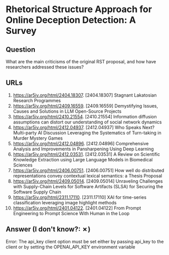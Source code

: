 # Rhetorical Structure Approach for Online Deception Detection: A Survey

## Question

What are the main criticisms of the original RST proposal, and how have researchers addressed these issues?

## URLs

1. https://ar5iv.org/html/2404.18307. [2404.18307] Stagnant Lakatosian Research Programmes
2. https://ar5iv.org/html/2409.16559. [2409.16559] Demystifying Issues, Causes and Solutions in LLM Open-Source Projects
3. https://ar5iv.org/html/2410.21554. [2410.21554] Information diffusion assumptions can distort our understanding of social network dynamics
4. https://ar5iv.org/html/2412.04937. [2412.04937] Who Speaks Next? Multi-party AI Discussion Leveraging the Systematics of Turn-taking in Murder Mystery Games
5. https://ar5iv.org/html/2412.04896. [2412.04896] Comprehensive Analysis and Improvements in Pansharpening Using Deep Learning
6. https://ar5iv.org/html/2412.03531. [2412.03531] A Review on Scientific Knowledge Extraction using Large Language Models in Biomedical Sciences
7. https://ar5iv.org/html/2406.00751. [2406.00751] How well do distributed representations convey contextual lexical semantics: a Thesis Proposal
8. https://ar5iv.org/html/2409.05014. [2409.05014] Unraveling Challenges with Supply-Chain Levels for Software Artifacts (SLSA) for Securing the Software Supply Chain
9. https://ar5iv.org/html/2311.17110. [2311.17110] XAI for time-series classification leveraging image highlight methods
10. https://ar5iv.org/html/2401.04122. [2401.04122] From Prompt Engineering to Prompt Science With Human in the Loop

## Answer (I don't know?: ✗)

Error: The api_key client option must be set either by passing api_key to the client or by setting the OPENAI_API_KEY environment variable